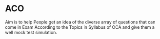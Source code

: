 # ACO
Aim is to help People get an idea of the diverse array of questions that can come in Exam According to the Topics in Syllabus of OCA and give them a well mock test simulation.
